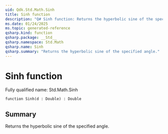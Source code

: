 ```yaml
---
uid: Qdk.Std.Math.Sinh
title: Sinh function
description: "Q# Sinh function: Returns the hyperbolic sine of the specified angle."
ms.date: 01/24/2025
ms.topic: generated-reference
qsharp.kind: function
qsharp.package: __Std__
qsharp.namespace: Std.Math
qsharp.name: Sinh
qsharp.summary: "Returns the hyperbolic sine of the specified angle."
---
```


# Sinh function

Fully qualified name: Std.Math.Sinh

```qsharp
function Sinh(d : Double) : Double
```

## Summary
Returns the hyperbolic sine of the specified angle.
